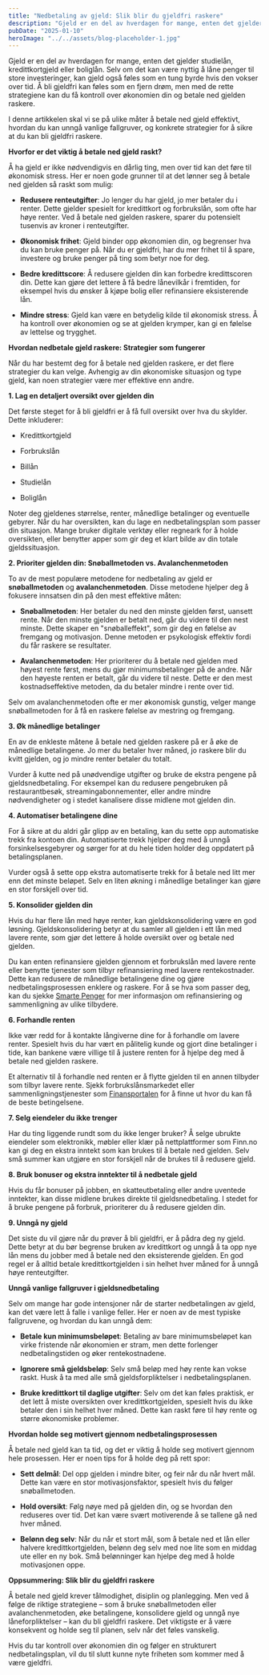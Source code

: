 ```yaml
---
title: "Nedbetaling av gjeld: Slik blir du gjeldfri raskere"
description: "Gjeld er en del av hverdagen for mange, enten det gjelder studielån, kredittkortgjeld eller boliglån. Selv om det kan være nyttig å låne penger til store investeringer, kan gjeld også føles som en tung byrde hvis den vokser over tid. Å bli gjeldfri kan føles som en fjern drøm, men med de rette strategiene kan &#8230; Read more"
pubDate: "2025-01-10"
heroImage: "../../assets/blog-placeholder-1.jpg"
---
```


Gjeld er en del av hverdagen for mange, enten det gjelder studielån, kredittkortgjeld eller boliglån. Selv om det kan være nyttig å låne penger til store investeringer, kan gjeld også føles som en tung byrde hvis den vokser over tid. Å bli gjeldfri kan føles som en fjern drøm, men med de rette strategiene kan du få kontroll over økonomien din og betale ned gjelden raskere.

I denne artikkelen skal vi se på ulike måter å betale ned gjeld effektivt, hvordan du kan unngå vanlige fallgruver, og konkrete strategier for å sikre at du kan bli gjeldfri raskere.

**Hvorfor er det viktig å betale ned gjeld raskt?**

Å ha gjeld er ikke nødvendigvis en dårlig ting, men over tid kan det føre til økonomisk stress. Her er noen gode grunner til at det lønner seg å betale ned gjelden så raskt som mulig:

- **Redusere renteutgifter**: Jo lenger du har gjeld, jo mer betaler du i renter. Dette gjelder spesielt for kredittkort og forbrukslån, som ofte har høye renter. Ved å betale ned gjelden raskere, sparer du potensielt tusenvis av kroner i renteutgifter.

- **Økonomisk frihet**: Gjeld binder opp økonomien din, og begrenser hva du kan bruke penger på. Når du er gjeldfri, har du mer frihet til å spare, investere og bruke penger på ting som betyr noe for deg.

- **Bedre kredittscore**: Å redusere gjelden din kan forbedre kredittscoren din. Dette kan gjøre det lettere å få bedre lånevilkår i fremtiden, for eksempel hvis du ønsker å kjøpe bolig eller refinansiere eksisterende lån.

- **Mindre stress**: Gjeld kan være en betydelig kilde til økonomisk stress. Å ha kontroll over økonomien og se at gjelden krymper, kan gi en følelse av lettelse og trygghet.

**Hvordan nedbetale gjeld raskere: Strategier som fungerer**

Når du har bestemt deg for å betale ned gjelden raskere, er det flere strategier du kan velge. Avhengig av din økonomiske situasjon og type gjeld, kan noen strategier være mer effektive enn andre.

**1. Lag en detaljert oversikt over gjelden din**

Det første steget for å bli gjeldfri er å få full oversikt over hva du skylder. Dette inkluderer:

- Kredittkortgjeld

- Forbrukslån

- Billån

- Studielån

- Boliglån

Noter deg gjeldenes størrelse, renter, månedlige betalinger og eventuelle gebyrer. Når du har oversikten, kan du lage en nedbetalingsplan som passer din situasjon. Mange bruker digitale verktøy eller regneark for å holde oversikten, eller benytter apper som gir deg et klart bilde av din totale gjeldssituasjon.

**2. Prioriter gjelden din: Snøballmetoden vs. Avalanchenmetoden**

To av de mest populære metodene for nedbetaling av gjeld er **snøballmetoden** og **avalanchenmetoden**. Disse metodene hjelper deg å fokusere innsatsen din på den mest effektive måten:

- **Snøballmetoden**: Her betaler du ned den minste gjelden først, uansett rente. Når den minste gjelden er betalt ned, går du videre til den nest minste. Dette skaper en "snøballeffekt", som gir deg en følelse av fremgang og motivasjon. Denne metoden er psykologisk effektiv fordi du får raskere se resultater.

- **Avalanchenmetoden**: Her prioriterer du å betale ned gjelden med høyest rente først, mens du gjør minimumsbetalinger på de andre. Når den høyeste renten er betalt, går du videre til neste. Dette er den mest kostnadseffektive metoden, da du betaler mindre i rente over tid.

Selv om avalanchenmetoden ofte er mer økonomisk gunstig, velger mange snøballmetoden for å få en raskere følelse av mestring og fremgang.

**3. Øk månedlige betalinger**

En av de enkleste måtene å betale ned gjelden raskere på er å øke de månedlige betalingene. Jo mer du betaler hver måned, jo raskere blir du kvitt gjelden, og jo mindre renter betaler du totalt.

Vurder å kutte ned på unødvendige utgifter og bruke de ekstra pengene på gjeldsnedbetaling. For eksempel kan du redusere pengebruken på restaurantbesøk, streamingabonnementer, eller andre mindre nødvendigheter og i stedet kanalisere disse midlene mot gjelden din.

**4. Automatiser betalingene dine**

For å sikre at du aldri går glipp av en betaling, kan du sette opp automatiske trekk fra kontoen din. Automatiserte trekk hjelper deg med å unngå forsinkelsesgebyrer og sørger for at du hele tiden holder deg oppdatert på betalingsplanen.

Vurder også å sette opp ekstra automatiserte trekk for å betale ned litt mer enn det minste beløpet. Selv en liten økning i månedlige betalinger kan gjøre en stor forskjell over tid.

**5. Konsolider gjelden din**

Hvis du har flere lån med høye renter, kan gjeldskonsolidering være en god løsning. Gjeldskonsolidering betyr at du samler all gjelden i ett lån med lavere rente, som gjør det lettere å holde oversikt over og betale ned gjelden.

Du kan enten refinansiere gjelden gjennom et forbrukslån med lavere rente eller benytte tjenester som tilbyr refinansiering med lavere rentekostnader. Dette kan redusere de månedlige betalingene dine og gjøre nedbetalingsprosessen enklere og raskere. For å se hva som passer deg, kan du sjekke [Smarte Penger](https://www.smartepenger.no) for mer informasjon om refinansiering og sammenligning av ulike tilbydere.

**6. Forhandle renten**

Ikke vær redd for å kontakte långiverne dine for å forhandle om lavere renter. Spesielt hvis du har vært en pålitelig kunde og gjort dine betalinger i tide, kan bankene være villige til å justere renten for å hjelpe deg med å betale ned gjelden raskere.

Et alternativ til å forhandle ned renten er å flytte gjelden til en annen tilbyder som tilbyr lavere rente. Sjekk forbrukslånsmarkedet eller sammenligningstjenester som [Finansportalen](https://www.finansportalen.no) for å finne ut hvor du kan få de beste betingelsene.

**7. Selg eiendeler du ikke trenger**

Har du ting liggende rundt som du ikke lenger bruker? Å selge ubrukte eiendeler som elektronikk, møbler eller klær på nettplattformer som Finn.no kan gi deg en ekstra inntekt som kan brukes til å betale ned gjelden. Selv små summer kan utgjøre en stor forskjell når de brukes til å redusere gjeld.

**8. Bruk bonuser og ekstra inntekter til å nedbetale gjeld**

Hvis du får bonuser på jobben, en skatteutbetaling eller andre uventede inntekter, kan disse midlene brukes direkte til gjeldsnedbetaling. I stedet for å bruke pengene på forbruk, prioriterer du å redusere gjelden din.

**9. Unngå ny gjeld**

Det siste du vil gjøre når du prøver å bli gjeldfri, er å pådra deg ny gjeld. Dette betyr at du bør begrense bruken av kredittkort og unngå å ta opp nye lån mens du jobber med å betale ned den eksisterende gjelden. En god regel er å alltid betale kredittkortgjelden i sin helhet hver måned for å unngå høye renteutgifter.

**Unngå vanlige fallgruver i gjeldsnedbetaling**

Selv om mange har gode intensjoner når de starter nedbetalingen av gjeld, kan det være lett å falle i vanlige feller. Her er noen av de mest typiske fallgruvene, og hvordan du kan unngå dem:

- **Betale kun minimumsbeløpet**: Betaling av bare minimumsbeløpet kan virke fristende når økonomien er stram, men dette forlenger nedbetalingstiden og øker rentekostnadene.

- **Ignorere små gjeldsbeløp**: Selv små beløp med høy rente kan vokse raskt. Husk å ta med alle små gjeldsforpliktelser i nedbetalingsplanen.

- **Bruke kredittkort til daglige utgifter**: Selv om det kan føles praktisk, er det lett å miste oversikten over kredittkortgjelden, spesielt hvis du ikke betaler den i sin helhet hver måned. Dette kan raskt føre til høy rente og større økonomiske problemer.

**Hvordan holde seg motivert gjennom nedbetalingsprosessen**

Å betale ned gjeld kan ta tid, og det er viktig å holde seg motivert gjennom hele prosessen. Her er noen tips for å holde deg på rett spor:

- **Sett delmål**: Del opp gjelden i mindre biter, og feir når du når hvert mål. Dette kan være en stor motivasjonsfaktor, spesielt hvis du følger snøballmetoden.

- **Hold oversikt**: Følg nøye med på gjelden din, og se hvordan den reduseres over tid. Det kan være svært motiverende å se tallene gå ned hver måned.

- **Belønn deg selv**: Når du når et stort mål, som å betale ned et lån eller halvere kredittkortgjelden, belønn deg selv med noe lite som en middag ute eller en ny bok. Små belønninger kan hjelpe deg med å holde motivasjonen oppe.

**Oppsummering: Slik blir du gjeldfri raskere**

Å betale ned gjeld krever tålmodighet, disiplin og planlegging. Men ved å følge de riktige strategiene – som å bruke snøballmetoden eller avalanchenmetoden, øke betalingene, konsolidere gjeld og unngå nye låneforpliktelser – kan du bli gjeldfri raskere. Det viktigste er å være konsekvent og holde seg til planen, selv når det føles vanskelig.

Hvis du tar kontroll over økonomien din og følger en strukturert nedbetalingsplan, vil du til slutt kunne nyte friheten som kommer med å være gjeldfri.